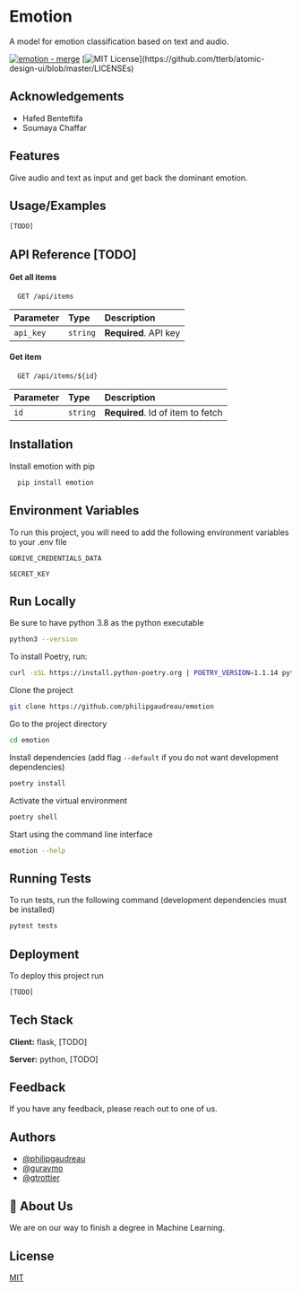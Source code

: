# Emotion

A model for emotion classification based on text and audio.

[![emotion - merge](https://github.com/philipGaudreau/emotion/actions/workflows/merge.yml/badge.svg)](https://github.com/philipGaudreau/emotion/actions/workflows/merge.yml)
[![MIT License](https://img.shields.io/apm/l/atomic-design-ui.svg?)](https://github.com/tterb/atomic-design-ui/blob/master/LICENSEs)

## Acknowledgements

 - Hafed Benteftifa
 - Soumaya Chaffar

## Features

Give audio and text as input and get back the dominant emotion.

## Usage/Examples

```python
[TODO]
```

## API Reference [TODO]

#### Get all items

```http
  GET /api/items
```

| Parameter | Type     | Description                |
| :-------- | :------- | :------------------------- |
| `api_key` | `string` | **Required**. API key      |

#### Get item

```http
  GET /api/items/${id}
```

| Parameter | Type     | Description                       |
| :-------- | :------- | :-------------------------------- |
| `id`      | `string` | **Required**. Id of item to fetch |

## Installation

Install emotion with pip

```bash
  pip install emotion
```

## Environment Variables

To run this project, you will need to add the following environment variables to your .env file

`GDRIVE_CREDENTIALS_DATA`

`SECRET_KEY`

## Run Locally

Be sure to have python 3.8 as the python executable
```bash
python3 --version
```

To install Poetry, run:
```bash
curl -sSL https://install.python-poetry.org | POETRY_VERSION=1.1.14 python3 - --yes
```

Clone the project

```bash
git clone https://github.com/philipgaudreau/emotion
```

Go to the project directory

```bash
cd emotion
```

Install dependencies (add flag `--default` if you do not want development dependencies)

```bash
poetry install
```

Activate the virtual environment

```bash
poetry shell
```

Start using the command line interface

```bash
emotion --help
```

## Running Tests

To run tests, run the following command (development dependencies must be installed)

```bash
pytest tests
```

## Deployment

To deploy this project run

```bash
[TODO]
```

## Tech Stack

**Client:** flask, [TODO]

**Server:** python,  [TODO]
## Feedback

If you have any feedback, please reach out to one of us.


## Authors

- [@philipgaudreau](https://github.com/philipgaudreau)
- [@guraymo](https://github.com/guraymo)
- [@gtrottier](https://github.com/gtrottier)


## 🚀 About Us
We are on our way to finish a degree in Machine Learning.


## License

[MIT](https://choosealicense.com/licenses/mit/)

